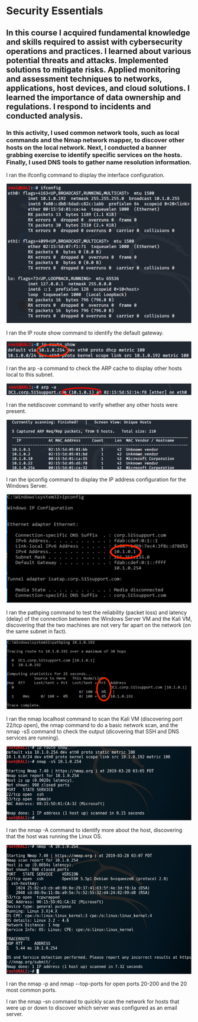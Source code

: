 # Security Essentials
## In this course I acquired fundamental knowledge and skills required to assist with cybersecurity operations and practices. I learned about various potential threats and attacks. Implemented solutions to mitigate risks. Applied monitoring and assessment techniques to networks, applications, host devices, and cloud solutions. I learned the importance of data ownership and regulations. I respond to incidents and conducted analysis.
### In this activity, I used common network tools, such as local commands and the Nmap network mapper, to discover other hosts on the local network. Next, I conducted a banner grabbing exercise to identify specific services on the hosts. Finally, I used DNS tools to gather name resolution information.
I ran the ifconfig command to display the interface configuration.

![ifconfig](https://github.com/iamroot-GitHub/Security-Essentials/blob/27da5d9d0de8f8d261f360198534d32e3b2a9b5f/Images/SINN_01.png)

I ran the IP route show command to identify the default gateway.

![IP route show](https://github.com/iamroot-GitHub/Security-Essentials/blob/ba416ec5d9f9cda3317b07a8e0e18194c5a5c71d/Images/SINN_02.png)

I ran the arp -a command to check the ARP cache to display other hosts local to this subnet.

![arp -a](https://github.com/iamroot-GitHub/Security-Essentials/blob/4adc0384d2fa94fc7bf59cfe3906a65d72ed3c7b/Images/SINN_03.png)

I ran the netdiscover command to verify whether any other hosts were present.

![netdiscover](https://github.com/iamroot-GitHub/Security-Essentials/blob/75e30aeab96bef93e99ba648630e5d1609672b2c/Images/SINN_04.png)

I ran the ipconfig command to display the IP address configuration for the Windows Server.

![ipconfig](https://github.com/iamroot-GitHub/Security-Essentials/blob/c500c96afce50a346d73b33a185169ee6aa6e32f/Images/SINN_05.png)

I ran the pathping command to test the reliability (packet loss) and latency (delay) of the connection between the Windows Server VM and the Kali VM, discovering that the two machines are not very far apart on the network (on the same subnet in fact).

![pathping](https://github.com/iamroot-GitHub/Security-Essentials/blob/2d61d8f4b4dd0751db88245a97ece8886a063773/Images/SINN_06.png)

I ran the nmap localhost command to scan the Kali VM (discovering port 22/tcp open), the nmap command to do a basic network scan, and the nmap -sS command to check the output (dicovering that SSH and DNS services are running).

![nmap](https://github.com/iamroot-GitHub/Security-Essentials/blob/5f3732e3025b38ccdd7c764101a4ad80cda7c49a/Images/SINN_07.png)

I ran the nmap -A command to identify more about the host, discovering that the host was running the Linux OS.

![nmap -A](https://github.com/iamroot-GitHub/Security-Essentials/blob/d1b81d605c6b0720af72ec714ed9ba5df25ff296/Images/SINN_08.png)

I ran the nmap -p and nmap --top-ports for open ports 20-200 and the 20 most common ports.

I ran the nmap -sn command to quickly scan the network for hosts that were up or down to discover which server was configured as an email server.
